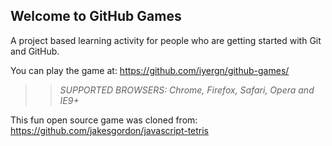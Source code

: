 ## Welcome to GitHub Games

A project based learning activity for people who are getting started with Git and GitHub.

You can play the game at: https://github.com/iyergn/github-games/

>> _*SUPPORTED BROWSERS*: Chrome, Firefox, Safari, Opera and IE9+_

This fun open source game was cloned from: https://github.com/jakesgordon/javascript-tetris
